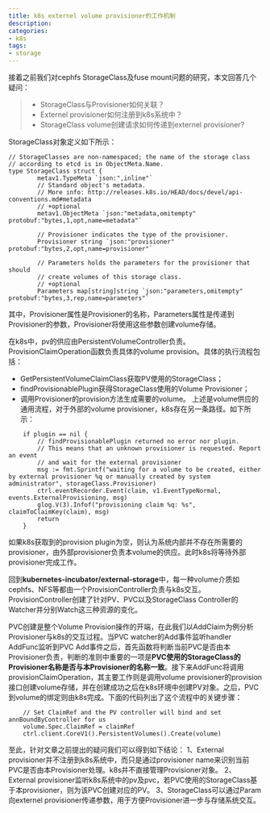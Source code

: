 ```yaml
---
title: k8s externel volume provisioner的工作机制
description: 
categories:
- k8s
tags:
- storage
---
```


接着之前我们对cephfs StorageClass及fuse mount问题的研究，本文回答几个疑问：
> - StorageClass与Provisioner如何关联？
> - Externel provisioner如何注册到k8s系统中？ 
> - StorageClass volume创建请求如何传递到externel provisioner?

StorageClass对象定义如下所示：
```
// StorageClasses are non-namespaced; the name of the storage class
// according to etcd is in ObjectMeta.Name.
type StorageClass struct {
        metav1.TypeMeta `json:",inline"`
        // Standard object's metadata.
        // More info: http://releases.k8s.io/HEAD/docs/devel/api-conventions.md#metadata
        // +optional
        metav1.ObjectMeta `json:"metadata,omitempty" protobuf:"bytes,1,opt,name=metadata"`

        // Provisioner indicates the type of the provisioner.
        Provisioner string `json:"provisioner" protobuf:"bytes,2,opt,name=provisioner"`

        // Parameters holds the parameters for the provisioner that should
        // create volumes of this storage class.
        // +optional
        Parameters map[string]string `json:"parameters,omitempty" protobuf:"bytes,3,rep,name=parameters"`
```
其中，Provisioner属性是Provisioner的名称，Parameters属性是传递到Provisioner的参数，Provisioner将使用这些参数创建volume存储。

在k8s中，pv的供应由PersistentVolumeController负责。ProvisionClaimOperation函数负责具体的volume provision。具体的执行流程包括：
- GetPersistentVolumeClaimClass获取PV使用的StorageClass；
- findProvisionablePlugin获得StorageClass使用的Volume Provisioner；
- 调用Provisioner的provision方法生成需要的volume。
上述是volume供应的通用流程，对于外部的volume provisioner，k8s存在另一条路径。如下所示：
```
    if plugin == nil {
        // findProvisionablePlugin returned no error nor plugin.
        // This means that an unknown provisioner is requested. Report an event
        // and wait for the external provisioner
        msg := fmt.Sprintf("waiting for a volume to be created, either by external provisioner %q or manually created by system administrator", storageClass.Provisioner)
        ctrl.eventRecorder.Event(claim, v1.EventTypeNormal, events.ExternalProvisioning, msg)
        glog.V(3).Infof("provisioning claim %q: %s", claimToClaimKey(claim), msg)
        return
    }
```
如果k8s获取到的provision plugin为空，则认为系统内部并不存在所需要的provisioner，由外部provisioner负责本volume的供应。此时k8s将等待外部provisioner完成工作。

回到**kubernetes-incubator/external-storage**中，每一种volume介质如cephfs、NFS等都由一个ProvisionController负责与k8s交互。ProvisionController创建了针对PV、PVC以及StorageClass Controller的Watcher并分别Watch这三种资源的变化。

PVC创建是整个Volume Provision操作的开端，在此我们以AddClaim为例分析Provisioner与k8s的交互过程。当PVC watcher的Add事件监听handler AddFunc监听到PVC Add事件之后，首先函数将判断当前PVC是否由本Provisioner负责，判断的准则中重要的一项是**PVC使用的StorageClass的Provisioner名称是否与本Provisioner的名称一致**。接下来AddFunc将调用provisionClaimOperation，其主要工作则是调用volume provisioner的provision接口创建volume存储，并在创建成功之后在k8s环境中创建PV对象。之后，PVC到volume的绑定则由k8s完成。下面的代码列出了这个流程中的关键步骤：
```
    // Set ClaimRef and the PV controller will bind and set annBoundByController for us
    volume.Spec.ClaimRef = claimRef
    ctrl.client.CoreV1().PersistentVolumes().Create(volume)
```
至此，针对文章之前提出的疑问我们可以得到如下结论：
1、External provisioner并不注册到k8s系统中，而只是通过provisioner name来识别当前PVC是否由本Provisioner处理。k8s并不直接管理Provisioner对象。
2、External provisioner监听k8s系统中的pv及pvc，若PVC使用的StorageClass基于本provisioner，则为该PVC创建对应的PV。
3、StorageClass可以通过Param向externel provisioner传递参数，用于方便Provisioner进一步与存储系统交互。

